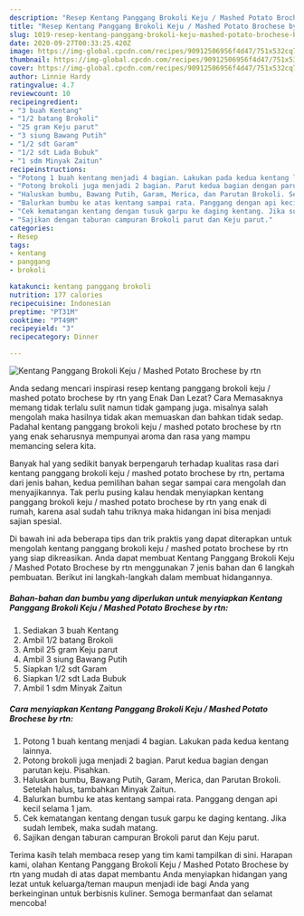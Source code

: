 ```yaml
---
description: "Resep Kentang Panggang Brokoli Keju / Mashed Potato Brochese by rtn | Bahan Membuat Kentang Panggang Brokoli Keju / Mashed Potato Brochese by rtn Yang Lezat Sekali"
title: "Resep Kentang Panggang Brokoli Keju / Mashed Potato Brochese by rtn | Bahan Membuat Kentang Panggang Brokoli Keju / Mashed Potato Brochese by rtn Yang Lezat Sekali"
slug: 1019-resep-kentang-panggang-brokoli-keju-mashed-potato-brochese-by-rtn-bahan-membuat-kentang-panggang-brokoli-keju-mashed-potato-brochese-by-rtn-yang-lezat-sekali
date: 2020-09-27T00:33:25.420Z
image: https://img-global.cpcdn.com/recipes/90912506956f4d47/751x532cq70/kentang-panggang-brokoli-keju-mashed-potato-brochese-by-rtn-foto-resep-utama.jpg
thumbnail: https://img-global.cpcdn.com/recipes/90912506956f4d47/751x532cq70/kentang-panggang-brokoli-keju-mashed-potato-brochese-by-rtn-foto-resep-utama.jpg
cover: https://img-global.cpcdn.com/recipes/90912506956f4d47/751x532cq70/kentang-panggang-brokoli-keju-mashed-potato-brochese-by-rtn-foto-resep-utama.jpg
author: Linnie Hardy
ratingvalue: 4.7
reviewcount: 10
recipeingredient:
- "3 buah Kentang"
- "1/2 batang Brokoli"
- "25 gram Keju parut"
- "3 siung Bawang Putih"
- "1/2 sdt Garam"
- "1/2 sdt Lada Bubuk"
- "1 sdm Minyak Zaitun"
recipeinstructions:
- "Potong 1 buah kentang menjadi 4 bagian. Lakukan pada kedua kentang lainnya."
- "Potong brokoli juga menjadi 2 bagian. Parut kedua bagian dengan parutan keju. Pisahkan."
- "Haluskan bumbu, Bawang Putih, Garam, Merica, dan Parutan Brokoli. Setelah halus, tambahkan Minyak Zaitun."
- "Balurkan bumbu ke atas kentang sampai rata. Panggang dengan api kecil selama 1 jam."
- "Cek kematangan kentang dengan tusuk garpu ke daging kentang. Jika sudah lembek, maka sudah matang."
- "Sajikan dengan taburan campuran Brokoli parut dan Keju parut."
categories:
- Resep
tags:
- kentang
- panggang
- brokoli

katakunci: kentang panggang brokoli 
nutrition: 177 calories
recipecuisine: Indonesian
preptime: "PT31M"
cooktime: "PT49M"
recipeyield: "3"
recipecategory: Dinner

---
```



![Kentang Panggang Brokoli Keju / Mashed Potato Brochese by rtn](https://img-global.cpcdn.com/recipes/90912506956f4d47/751x532cq70/kentang-panggang-brokoli-keju-mashed-potato-brochese-by-rtn-foto-resep-utama.jpg)

Anda sedang mencari inspirasi resep kentang panggang brokoli keju / mashed potato brochese by rtn yang Enak Dan Lezat? Cara Memasaknya memang tidak terlalu sulit namun tidak gampang juga. misalnya salah mengolah maka hasilnya tidak akan memuaskan dan bahkan tidak sedap. Padahal kentang panggang brokoli keju / mashed potato brochese by rtn yang enak seharusnya mempunyai aroma dan rasa yang mampu memancing selera kita.



Banyak hal yang sedikit banyak berpengaruh terhadap kualitas rasa dari kentang panggang brokoli keju / mashed potato brochese by rtn, pertama dari jenis bahan, kedua pemilihan bahan segar sampai cara mengolah dan menyajikannya. Tak perlu pusing kalau hendak menyiapkan kentang panggang brokoli keju / mashed potato brochese by rtn yang enak di rumah, karena asal sudah tahu triknya maka hidangan ini bisa menjadi sajian spesial.


Di bawah ini ada beberapa tips dan trik praktis yang dapat diterapkan untuk mengolah kentang panggang brokoli keju / mashed potato brochese by rtn yang siap dikreasikan. Anda dapat membuat Kentang Panggang Brokoli Keju / Mashed Potato Brochese by rtn menggunakan 7 jenis bahan dan 6 langkah pembuatan. Berikut ini langkah-langkah dalam membuat hidangannya.

<!--inarticleads1-->

##### Bahan-bahan dan bumbu yang diperlukan untuk menyiapkan Kentang Panggang Brokoli Keju / Mashed Potato Brochese by rtn:

1. Sediakan 3 buah Kentang
1. Ambil 1/2 batang Brokoli
1. Ambil 25 gram Keju parut
1. Ambil 3 siung Bawang Putih
1. Siapkan 1/2 sdt Garam
1. Siapkan 1/2 sdt Lada Bubuk
1. Ambil 1 sdm Minyak Zaitun




<!--inarticleads2-->

##### Cara menyiapkan Kentang Panggang Brokoli Keju / Mashed Potato Brochese by rtn:

1. Potong 1 buah kentang menjadi 4 bagian. Lakukan pada kedua kentang lainnya.
1. Potong brokoli juga menjadi 2 bagian. Parut kedua bagian dengan parutan keju. Pisahkan.
1. Haluskan bumbu, Bawang Putih, Garam, Merica, dan Parutan Brokoli. Setelah halus, tambahkan Minyak Zaitun.
1. Balurkan bumbu ke atas kentang sampai rata. Panggang dengan api kecil selama 1 jam.
1. Cek kematangan kentang dengan tusuk garpu ke daging kentang. Jika sudah lembek, maka sudah matang.
1. Sajikan dengan taburan campuran Brokoli parut dan Keju parut.




Terima kasih telah membaca resep yang tim kami tampilkan di sini. Harapan kami, olahan Kentang Panggang Brokoli Keju / Mashed Potato Brochese by rtn yang mudah di atas dapat membantu Anda menyiapkan hidangan yang lezat untuk keluarga/teman maupun menjadi ide bagi Anda yang berkeinginan untuk berbisnis kuliner. Semoga bermanfaat dan selamat mencoba!
